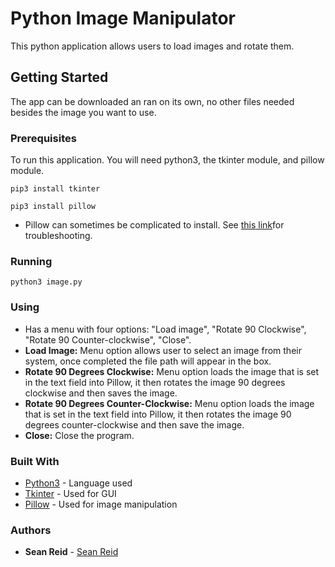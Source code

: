 # Python Image Manipulator

This python application allows users to load images and rotate them.

## Getting Started

The app can be downloaded an ran on its own, no other files needed besides the image you want to use.

### Prerequisites

To run this application. You will need python3, the tkinter module, and pillow module.

```
pip3 install tkinter
```
```
pip3 install pillow
```
* Pillow can sometimes be complicated to install. See [this link](https://stackoverflow.com/questions/20060096/installing-pil-with-pip)for troubleshooting.

### Running
```
python3 image.py
```
### Using

- Has a menu with four options: "Load image", "Rotate 90 Clockwise", "Rotate 90 Counter-clockwise", "Close".
- **Load Image:** Menu option allows user to select an image from their system, once completed the file path will appear in the box.
- **Rotate 90 Degrees Clockwise:** Menu option loads the image that is set in the text field into Pillow, it then rotates the image 90 degrees clockwise and then saves the image.
- **Rotate 90 Degrees Counter-Clockwise:** Menu option loads the image that is set in the text field into Pillow, it then rotates the image 90 degrees counter-clockwise and then save the image.
- **Close:** Close the program.

### Built With

* [Python3](https://www.python.org/downloads/) - Language used
* [Tkinter](https://docs.python.org/3/library/tkinter.html) - Used for GUI
* [Pillow](https://pillow.readthedocs.io/en/stable/) - Used for image manipulation

### Authors

* **Sean Reid** - [Sean Reid](https://github.com/seankreid)
